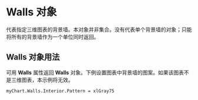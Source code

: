 
# Walls 对象

代表指定三维图表的背景墙。本对象并非集合。没有代表单个背景墙的对象；只能将所有的背景墙作为一个单位同时返回。


## Walls 对象用法

可用  **Walls** 属性返回 **Walls** 对象。下例设置图表中背景墙的图案。如果该图表不是三维图表，本示例将无效。


```
myChart.Walls.Interior.Pattern = xlGray75
```

